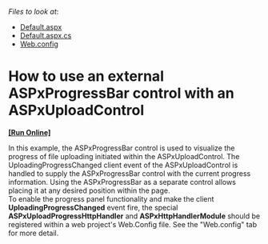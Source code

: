 <!-- default file list -->
*Files to look at*:

* [Default.aspx](./CS/Site/Default.aspx)
* [Default.aspx.cs](./CS/Site/Default.aspx.cs)
* [Web.config](./CS/Site/Web.config)
<!-- default file list end -->
# How to use an external ASPxProgressBar control with an ASPxUploadControl
<!-- run online -->
**[[Run Online]](https://codecentral.devexpress.com/e1252)**
<!-- run online end -->


<p>In this example, the ASPxProgressBar control is used to visualize the progress of file uploading initiated within the ASPxUploadControl. The UploadingProgressChanged client event of the ASPxUploadControl is handled to supply the ASPxProgressBar control with the current progress information. Using the ASPxProgressBar as a separate control allows placing it at any desired position within the page.<br />
To enable the progress panel functionality and make the client <strong>UploadingProgressChanged</strong> event fire, the special <strong>ASPxUploadProgressHttpHandler</strong> and <strong>ASPxHttpHandlerModule</strong> should be registered within a web project's Web.Config file. See the "Web.config" tab for more detail.</p>

<br/>


